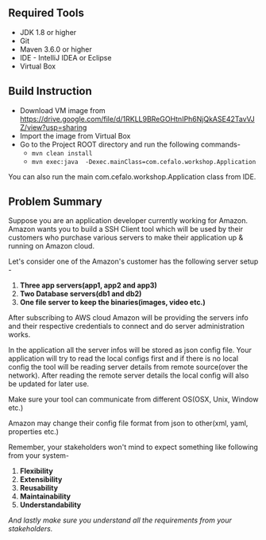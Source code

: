 ## Required Tools
* JDK 1.8 or higher
* Git 
* Maven 3.6.0 or higher
* IDE - IntelliJ IDEA or Eclipse
* Virtual Box
 
## Build Instruction
* Download VM image from https://drive.google.com/file/d/1RKLL9BReGOHtnIPh6NjQkASE42TavVJZ/view?usp=sharing
* Import the image from Virtual Box
* Go to the Project ROOT directory and run the following commands- 
  * `mvn clean install`
  * `mvn exec:java  -Dexec.mainClass=com.cefalo.workshop.Application` 

You can also run the main com.cefalo.workshop.Application class from IDE.

## Problem Summary ##

Suppose you are an application developer currently working for Amazon. Amazon wants you to build a SSH Client tool which will be used by their customers who purchase various servers to make their application  up & running on Amazon cloud.

Let's consider one of the Amazon's customer has the following server setup -

1. **Three app servers(app1, app2 and app3)**
2. **Two Database servers(db1 and db2)**
3. **One file server to keep the binaries(images, video etc.)**

After subscribing to AWS cloud Amazon will be providing the servers info and their respective credentials to connect and do server administration works.

In the application all the server infos will be stored as json config file. Your application will try to read the local configs first and if there is no local config the tool will be reading server details from remote source(over the network). After reading the remote server details the local config will also be updated for later use.

Make sure your tool can communicate from different OS(OSX, Unix, Window etc.)

Amazon may change their config file format from json to other(xml, yaml, properties etc.)

Remember, your stakeholders won't mind to expect something like following from your system-

1. **Flexibility**
2. **Extensibility**
3. **Reusability**
4. **Maintainability** 
5. **Understandability**

*And lastly make sure you understand all the requirements from your stakeholders.* 
